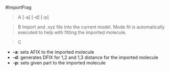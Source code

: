 #ImportFrag

>A [-a] [-d] [-p]

>B Import and .xyz file into the current model. Mode fit is automatically executed to help with fitting the imported molecule.

>C
 * **-a**: sets AFIX to the imported molecule
 * **-d**: generates DFIX for 1,2 and 1,3 distance for the imported molecule
 * **-p**: sets given part to the imported molecule
